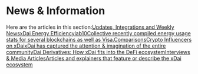 # News & Information

Here are the articles in this section:[Updates, Integrations and Weekly News](https://www.xdaichain.com/about-xdai/news-and-information/project-updates)[xDai Energy Efficiencylab10Collective recently compiled energy usage stats for several blockchains as well as Visa.](https://www.xdaichain.com/about-xdai/news-and-information/xdai-energy-efficiency)[Comparisons](https://www.xdaichain.com/about-xdai/news-and-information/comparisons)[Crypto Influencers on xDaixDai has captured the attention & imagination of the entire community](https://www.xdaichain.com/about-xdai/news-and-information/crypto-influencers-on-xdai)[Dai Derivatives: How xDai fits into the DeFi ecosystem](https://www.xdaichain.com/about-xdai/news-and-information/dai-derivatives-how-xdai-and-chai-fit-into-the-defi-ecosystem)[Interviews & Media ArticlesArticles and explainers that feature or describe the xDai ecosystem](https://www.xdaichain.com/about-xdai/news-and-information/media-articles)

